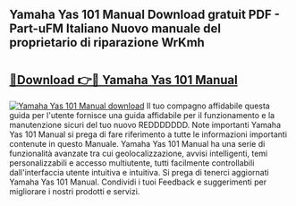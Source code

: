 ## Yamaha Yas 101 Manual Download gratuit PDF - Part-uFM Italiano Nuovo manuale del proprietario di riparazione WrKmh

# <h2><a href="http://df9oqo.blite.top/?on=Yamaha+Yas+101+Manual">🔗Download 👉🔴 Yamaha Yas 101 Manual</a></h2>

[![Yamaha Yas 101 Manual download](https://i.imgur.com/lujVjoI.png)](http://df9oqo.blite.top/?on=Yamaha+Yas+101+Manual)
Il tuo compagno affidabile questa guida per l'utente fornisce una guida affidabile per il funzionamento e la manutenzione sicuri del tuo nuovo REDDDDDDD. Note importanti Yamaha Yas 101 Manual si prega di fare riferimento a tutte le informazioni importanti contenute in questo Manuale. Yamaha Yas 101 Manual ha una serie di funzionalità avanzate tra cui geolocalizzazione, avvisi intelligenti, temi personalizzabili e accesso multiutente, tutti facilmente controllabili dall'interfaccia utente intuitiva e intuitiva. Si prega di tenerci aggiornati Yamaha Yas 101 Manual. Condividi i tuoi Feedback e suggerimenti per migliorare i nostri prodotti e servizi.
